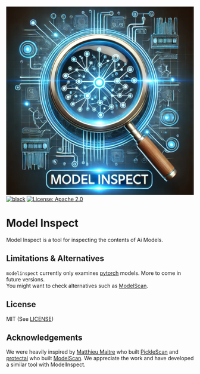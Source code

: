 ![ModelInpect Banner](/images/ModelInspect.png)
[![black](https://github.com/interwebshack/modelinspect/actions/workflows/black.yml/badge.svg)](https://github.com/interwebshack/modelinspect/actions/workflows/black.yml)
[![License: Apache 2.0](https://img.shields.io/crates/l/apa)](https://opensource.org/license/mit/)

# Model Inspect  
Model Inspect is a tool for inspecting the contents of Ai Models.  

## Limitations & Alternatives

`modelinspect` currently only examines [pytorch](https://pytorch.org/) models.  More to come in future versions.  
You might want to check alternatives such as [ModelScan](https://github.com/protectai/modelscan).  

## License

MIT (See [LICENSE](./LICENSE))

## Acknowledgements

We were heavily inspired by [Matthieu Maitre](http://mmaitre314.github.io) who built [PickleScan](https://github.com/mmaitre314/picklescan) and [protectai](https://protectai.com/) who built [ModelScan](https://github.com/protectai/modelscan). We appreciate the work and have developed a similar tool with ModelInspect.  
